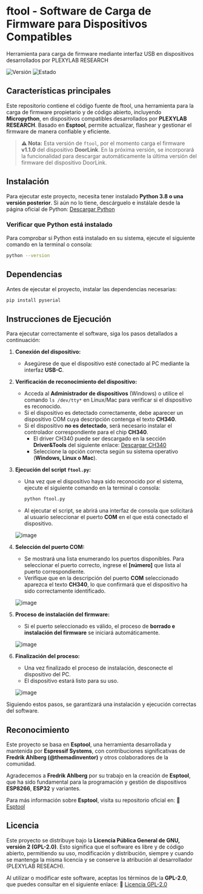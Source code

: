# ftool - Software de Carga de Firmware para Dispositivos Compatibles
Herramienta para carga de firmware mediante interfaz USB en dispositivos desarrollados por PLEXYLAB RESEARCH

![Versión](https://img.shields.io/badge/Versión-Preliminar-red)
![Estado](https://img.shields.io/badge/Estado-En%20desarrollo-orange)

## Características principales
Este repositorio contiene el código fuente de ftool, una herramienta para la carga de firmware propietario y de código abierto, incluyendo **Micropython**, en dispositivos compatibles desarrollados por **PLEXYLAB RESEARCH**. Basado en **Esptool**, permite actualizar, flashear y gestionar el firmware de manera confiable y eficiente.

> **⚠️ Nota:** Esta versión de `ftool`, por el momento carga el firmware **v1.1.0** del dispositivo **DoorLink**. En la próxima versión, se incorporará la funcionalidad para descargar automáticamente la última versión del firmware del dispositivo DoorLink.

## Instalación

Para ejecutar este proyecto, necesita tener instalado **Python 3.8 o una versión posterior**. Si aún no lo tiene, descárguelo e instálale desde la página oficial de Python: [Descargar Python](https://www.python.org/downloads/)

### Verificar que Python está instalado
Para comprobar si Python está instalado en su sistema, ejecute el siguiente comando en la terminal o consola:

```sh
python --version
```

## Dependencias

Antes de ejecutar el proyecto, instalar las dependencias necesarias:

```sh
pip install pyserial
```

## Instrucciones de Ejecución

Para ejecutar correctamente el software, siga los pasos detallados a continuación:

1. **Conexión del dispositivo:**
   - Asegúrese de que el dispositivo esté conectado al PC mediante la interfaz **USB-C**.

2. **Verificación de reconocimiento del dispositivo:**
   - Acceda al **Administrador de dispositivos** (Windows) o utilice el comando `ls /dev/tty*` en Linux/Mac para verificar si el dispositivo es reconocido.
   - Si el dispositivo es detectado correctamente, debe aparecer un dispositivo COM cuya descripción contenga el texto **CH340**.
   - Si el dispositivo **no es detectado**, será necesario instalar el controlador correspondiente para el chip **CH340**.
     - El driver CH340 puede ser descargado en la sección **Driver&Tools** del siguiente enlace: [Descargar CH340](https://www.wch-ic.com/search?q=CH340&t=downloads)
     - Seleccione la opción correcta según su sistema operativo (**Windows, Linux o Mac**).

3. **Ejecución del script `ftool.py`:**
   - Una vez que el dispositivo haya sido reconocido por el sistema, ejecute el siguiente comando en la terminal o consola:
     
     ```sh
     python ftool.py
     ```
   - Al ejecutar el script, se abrirá una interfaz de consola que solicitará al usuario seleccionar el puerto **COM** en el que está conectado el dispositivo.
     
   ![image](https://github.com/user-attachments/assets/46379be2-6b90-4291-b04d-bb062ee662c5)


4. **Selección del puerto COM:**
   - Se mostrará una lista enumerando los puertos disponibles. Para seleccionar el puerto correcto, ingrese el **[número]** que lista al puerto correspondiente.
   - Verifique que en la descripción del puerto **COM** seleccionado aparezca el texto **CH340**, lo que confirmará que el dispositivo ha sido correctamente identificado.
  
   ![image](https://github.com/user-attachments/assets/50bbbb97-98ed-4e93-b550-2ba7e5730082)


5. **Proceso de instalación del firmware:**
   - Si el puerto seleccionado es válido, el proceso de **borrado e instalación del firmware** se iniciará automáticamente.

   ![image](https://github.com/user-attachments/assets/4c8b2f19-ac7c-4240-9049-016b93dae196)


6. **Finalización del proceso:**
   - Una vez finalizado el proceso de instalación, desconecte el dispositivo del PC.
   - El dispositivo estará listo para su uso.
  
   ![image](https://github.com/user-attachments/assets/866e0155-60fc-49af-b597-cc66493b0cb8)


Siguiendo estos pasos, se garantizará una instalación y ejecución correctas del software.

## Reconocimiento

Este proyecto se basa en **Esptool**, una herramienta desarrollada y mantenida por **Espressif Systems**, con contribuciones significativas de **Fredrik Ahlberg (@themadinventor)** y otros colaboradores de la comunidad.

Agradecemos a **Fredrik Ahlberg** por su trabajo en la creación de **Esptool**, que ha sido fundamental para la programación y gestión de dispositivos **ESP8266**, **ESP32** y variantes.

Para más información sobre **Esptool**, visita su repositorio oficial en: 🔗 [Esptool](https://github.com/espressif/esptool)

## Licencia

Este proyecto se distribuye bajo la **Licencia Pública General de GNU, versión 2 (GPL-2.0)**. Esto significa que el software es libre y de código abierto, permitiendo su uso, modificación y distribución, siempre y cuando se mantenga la misma licencia y se conserve la atribución al desarrollador (PLEXYLAB RESEACH).

Al utilizar o modificar este software, aceptas los términos de la **GPL-2.0**, que puedes consultar en el siguiente enlace: 🔗 [Licencia GPL-2.0](https://www.gnu.org/licenses/old-licenses/gpl-2.0.html)
